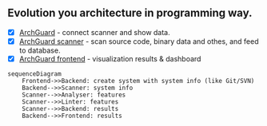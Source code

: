 ## Evolution you architecture in programming way.

- [x] [ArchGuard](https://github.com/archguard/archguard) - connect scanner and show data.
- [x] [ArchGuard scanner](https://github.com/archguard/scanner/)  - scan source code, binary data and othes, and feed to database.
- [x] [ArchGuard frontend](https://github.com/archguard/archguard-frontend) - visualization results & dashboard

```mermaid
sequenceDiagram
    Frontend->>Backend: create system with system info (like Git/SVN)
    Backend-->>Scanner: system info
    Scanner-->>Analyser: features
    Scanner-->>Linter: features
    Scanner-->>Backend: results
    Backend-->>Frontend: results
```
